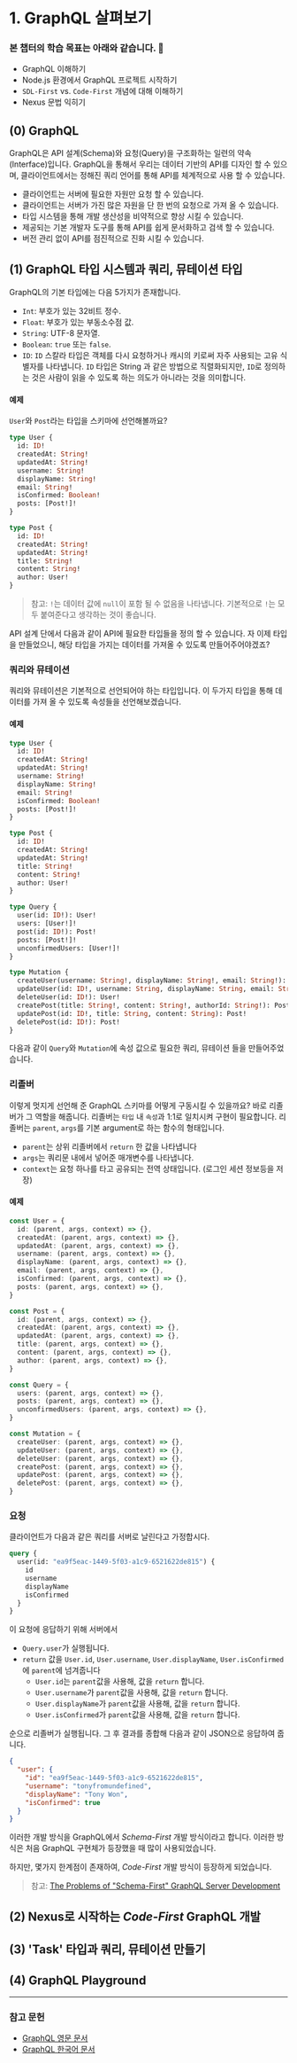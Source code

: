 # 1. GraphQL 살펴보기
### 본 챕터의 학습 목표는 아래와 같습니다. 👏
- GraphQL 이해하기
- Node.js 환경에서 GraphQL 프로젝트 시작하기
- `SDL-First` vs. `Code-First` 개념에 대해 이해하기
- Nexus 문법 익히기

## (0) GraphQL
GraphQL은 API 설계(Schema)와 요청(Query)을 구조화하는 일련의 약속(Interface)입니다. GraphQL을 통해서 우리는 데이터 기반의 API를 디자인 할 수 있으며, 클라이언트에서는 정해진 쿼리 언어를 통해 API를 체계적으로 사용 할 수 있습니다.
- 클라이언트는 서버에 필요한 자원만 요청 할 수 있습니다.
- 클라이언트는 서버가 가진 많은 자원을 단 한 번의 요청으로 가져 올 수 있습니다.
- 타입 시스템을 통해 개발 생산성을 비약적으로 향상 시킬 수 있습니다.
- 제공되는 기본 개발자 도구를 통해 API를 쉽게 문서화하고 검색 할 수 있습니다.
- 버전 관리 없이 API를 점진적으로 진화 시킬 수 있습니다.

## (1) GraphQL 타입 시스템과 쿼리, 뮤테이션 타입
GraphQL의 기본 타입에는 다음 5가지가 존재합니다.

- `Int`: 부호가 있는 32비트 정수.
- `Float`: 부호가 있는 부동소수점 값.
- `String`: UTF-8 문자열.
- `Boolean`: `true` 또는 `false`.
- `ID`: `ID` 스칼라 타입은 객체를 다시 요청하거나 캐시의 키로써 자주 사용되는 고유 식별자를 나타냅니다. `ID` 타입은 String 과 같은 방법으로 직렬화되지만, `ID`로 정의하는 것은 사람이 읽을 수 있도록 하는 의도가 아니라는 것을 의미합니다.

#### 예제

`User`와 `Post`라는 타입을 스키마에 선언해볼까요?

```graphql
type User {
  id: ID!
  createdAt: String!
  updatedAt: String!
  username: String!
  displayName: String!
  email: String!
  isConfirmed: Boolean!
  posts: [Post!]!
}

type Post {
  id: ID!
  createdAt: String!
  updatedAt: String!
  title: String!
  content: String!
  author: User!
}
```

> 참고: `!`는 데이터 값에 `null`이 포함 될 수 없음을 나타냅니다. 기본적으로 `!`는 모두 붙여준다고 생각하는 것이 좋습니다.

API 설계 단에서 다음과 같이 API에 필요한 타입들을 정의 할 수 있습니다. 자 이제 타입을 만들었으니, 해당 타입을 가지는 데이터를 가져올 수 있도록 만들어주어야겠죠?

### 쿼리와 뮤테이션
쿼리와 뮤테이션은 기본적으로 선언되어야 하는 타입입니다. 이 두가지 타입을 통해 데이터를 가져 올 수 있도록 속성들을 선언해보겠습니다.

#### 예제
```graphql
type User {
  id: ID!
  createdAt: String!
  updatedAt: String!
  username: String!
  displayName: String!
  email: String!
  isConfirmed: Boolean!
  posts: [Post!]!
}

type Post {
  id: ID!
  createdAt: String!
  updatedAt: String!
  title: String!
  content: String!
  author: User!
}

type Query {
  user(id: ID!): User!
  users: [User!]!
  post(id: ID!): Post!
  posts: [Post!]!
  unconfirmedUsers: [User!]!
}

type Mutation {
  createUser(username: String!, displayName: String!, email: String!): User!
  updateUser(id: ID!, username: String, displayName: String, email: String): User!
  deleteUser(id: ID!): User!
  createPost(title: String!, content: String!, authorId: String!): Post!
  updatePost(id: ID!, title: String, content: String): Post!
  deletePost(id: ID!): Post!
}
```

다음과 같이 `Query`와 `Mutation`에 속성 값으로 필요한 쿼리, 뮤테이션 들을 만들어주었습니다.

### 리졸버
이렇게 멋지게 선언해 준 GraphQL 스키마를 어떻게 구동시킬 수 있을까요? 바로 리졸버가 그 역할을 해줍니다. 리졸버는 `타입` 내 `속성`과 1:1로 일치시켜 구현이 필요합니다. 리졸버는 `parent`, `args`를 기본 argument로 하는 함수의 형태입니다.

- `parent`는 상위 리졸버에서 `return` 한 값을 나타냅니다
- `args`는 쿼리문 내에서 넣어준 매개변수를 나타냅니다.
- `context`는 요청 하나를 타고 공유되는 전역 상태입니다. (로그인 세션 정보등을 저장)

#### 예제
```typescript
const User = {
  id: (parent, args, context) => {},
  createdAt: (parent, args, context) => {},
  updatedAt: (parent, args, context) => {},
  username: (parent, args, context) => {},
  displayName: (parent, args, context) => {},
  email: (parent, args, context) => {},
  isConfirmed: (parent, args, context) => {},
  posts: (parent, args, context) => {},
}

const Post = {
  id: (parent, args, context) => {},
  createdAt: (parent, args, context) => {},
  updatedAt: (parent, args, context) => {},
  title: (parent, args, context) => {},
  content: (parent, args, context) => {},
  author: (parent, args, context) => {},
}

const Query = {
  users: (parent, args, context) => {},
  posts: (parent, args, context) => {},
  unconfirmedUsers: (parent, args, context) => {},
}

const Mutation = {
  createUser: (parent, args, context) => {},
  updateUser: (parent, args, context) => {},
  deleteUser: (parent, args, context) => {},
  createPost: (parent, args, context) => {},
  updatePost: (parent, args, context) => {},
  deletePost: (parent, args, context) => {},
}
```

### 요청
클라이언트가 다음과 같은 쿼리를 서버로 날린다고 가정합시다.

```graphql
query {
  user(id: "ea9f5eac-1449-5f03-a1c9-6521622de815") {
    id
    username
    displayName
    isConfirmed
  }
}
```

이 요청에 응답하기 위해 서버에서
- `Query.user`가 실행됩니다.
- `return` 값을 `User.id`, `User.username`, `User.displayName`, `User.isConfirmed`에 `parent`에 넘겨줍니다
  - `User.id`는 `parent`값을 사용해, 값을 `return` 합니다.
  - `User.username`가 `parent`값을 사용해, 값을 `return` 합니다.
  - `User.displayName`가 `parent`값을 사용해, 값을 `return` 합니다.
  - `User.isConfirmed`가 `parent`값을 사용해, 값을 `return` 합니다.

순으로 리졸버가 실행됩니다. 그 후 결과를 종합해 다음과 같이 JSON으로 응답하여 줍니다.
```json
{
  "user": {
    "id": "ea9f5eac-1449-5f03-a1c9-6521622de815",
    "username": "tonyfromundefined",
    "displayName": "Tony Won",
    "isConfirmed": true
  }
}
```

이러한 개발 방식을 GraphQL에서 *Schema-First* 개발 방식이라고 합니다. 이러한 방식은 처음 GraphQL 구현체가 등장했을 때 많이 사용되었습니다.

하지만, 몇가지 한계점이 존재하여, *Code-First* 개발 방식이 등장하게 되었습니다.

> 참고: [The Problems of "Schema-First" GraphQL Server Development](https://www.prisma.io/blog/the-problems-of-schema-first-graphql-development-x1mn4cb0tyl3)

## (2) Nexus로 시작하는 *Code-First* GraphQL 개발

## (3) 'Task' 타입과 쿼리, 뮤테이션 만들기

## (4) GraphQL Playground

---

### 참고 문헌
- [GraphQL 영문 문서](https://graphql.org/)
- [GraphQL 한국어 문서](https://graphql-kr.github.io/learn/schema/#)
